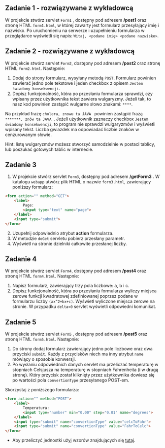 ## Zadanie 1 - rozwiązywane z wykładowcą

W projekcie stwórz servlet `Form1` , dostępny pod adresem **/post1** oraz stronę HTML `form1.html`, 
w której zawarty jest formularz przesyłający imię i nazwisko.
Po uruchomieniu na serwerze i uzupełnieniu formularza w przeglądarce wyświetli się napis:
  `Witaj, <podane imię> <podane nazwisko>`.



## Zadanie 2 - rozwiązywane z wykładowcą

W projekcie stwórz servlet `Form2`, dostępny pod adresem **/post2** oraz stronę HTML `form2.html`. Następnie:
1. Dodaj do strony formularz, wysyłany metodą `POST`. 
Formularz powinien zawierać jedno pole tekstowe i jeden checkbox z opisem `Jestem świadomy konsekwencji`.
2. Dopisz funkcjonalność, która po przesłaniu formularza sprawdzi, 
czy wpisany przez użytkownika tekst zawiera wulgaryzmy.
 Jeżeli tak, to nasz kod powinien zastąpić wulgarne słowo znakami: `****`.

Na przykład frazę `cholera, znowu ta JAVA ` powinien zastąpić frazą `*******, znów ta JAVA `.
Jeżeli użytkownik zaznaczy checkbox `Jestem świadomy konsekwencji`, to program nie sprawdzi wulgaryzmów i wyświetli wpisany tekst.
Liczba gwiazdek ma odpowiadać liczbie znaków w cenzurowanym słowie.


Hint: listę wulgaryzmów możesz stworzyć samodzielnie w postaci tablicy, lub poszukać gotowych tablic w internecie.


## Zadanie 3

1. W projekcie stwórz servlet `Form3`, dostępny pod adresem **/getForm3** .
W katalogu `webapp` utwórz plik HTML o nazwie `form3.html`, zawierający poniższy formularz:

```html
<form action="" method="GET">
    <label>
        Page:
        <input type="text" name="page">
    </label>
    <input type="submit">
</form>
```
2. Uzupełnij odpowiednio atrybut **action** formularza.
3. W metodzie  `doGet` servletu pobierz przesłany parametr.
4. Wyświetl na stronie dzielniki całkowite przesłanej liczby.


## Zadanie 4

W projekcie stwórz servlet `Form4`, dostępny pod adresem **/post4** oraz stronę HTML `form4.html`. Następnie:
1. Napisz formularz, zawierający trzy pola liczbowe: a, b i c. 
2. Dopisz funkcjonalność, która po przesłaniu formularza wyliczy miejsca zerowe funkcji kwadratowej zdefiniowanej 
poprzez podane w formularzu liczby `(ax^2+bx+c)`. Wyświetl wyliczone miejsca zerowe na stronie.
W przypadku `delta<0` servlet wyświetli odpowiedni komunikat.


## Zadanie 5

W projekcie stwórz servlet  `Form5` , dostępny pod adresem **/post5** oraz stronę HTML `form5.html`. Następnie:
1. Do strony dodaj formularz zawierający jedno pole liczbowe oraz dwa przyciski `submit`.
 Każdy z przycisków niech ma inny atrybut `name` mówiący o sposobie konwersji. 
3. Po wysłaniu odpowiednich danych servlet ma przeliczać temperaturę w stopniach Celsjusza na temperaturę w stopniach Fahrenheita (i w drugą stronę). 
Który przycisk został kliknięty przez użytkownika dowiesz się po wartości pola `convertionType` przesyłanego POST-em.

Skorzystaj z poniższego formularza:
```html
<form action="" method="POST">
    <label>
        Temperatura:
        <input type="number" min="0.00" step="0.01" name="degrees">
    </label>
    <input type="submit" name="convertionType" value="celcToFahr">
    <input type="submit" name="convertionType" value="FahrToCelc">
</form>
``` 
* Aby przeliczyć jednostki użyj wzorów znajdujących się [tutaj][degrees-convertion].

[degrees-convertion]:https://pl.wikipedia.org/wiki/Skala_Fahrenheita#Spos.C3.B3b_dok.C5.82adny

